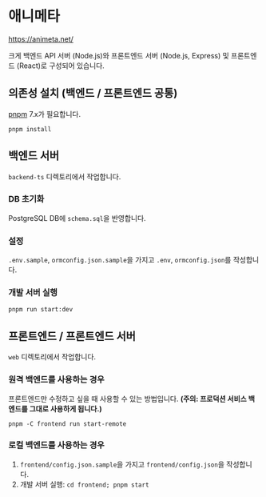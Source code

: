 # 애니메타

https://animeta.net/

크게 백엔드 API 서버 (Node.js)와 프론트엔드 서버 (Node.js, Express) 및 프론트엔드 (React)로 구성되어 있습니다.

## 의존성 설치 (백엔드 / 프론트엔드 공통)

[pnpm](https://pnpm.io/) 7.x가 필요합니다.

    pnpm install

## 백엔드 서버

`backend-ts` 디렉토리에서 작업합니다.

### DB 초기화

PostgreSQL DB에 `schema.sql`을 반영합니다.

### 설정

`.env.sample`, `ormconfig.json.sample`을 가지고 `.env`, `ormconfig.json`를 작성합니다.

### 개발 서버 실행

    pnpm run start:dev


## 프론트엔드 / 프론트엔드 서버

`web` 디렉토리에서 작업합니다.

### 원격 백엔드를 사용하는 경우

프론트엔드만 수정하고 싶을 때 사용할 수 있는 방법입니다. **(주의: 프로덕션 서비스 백엔드를 그대로 사용하게 됩니다.)**

    pnpm -C frontend run start-remote

### 로컬 백엔드를 사용하는 경우

1. `frontend/config.json.sample`을 가지고 `frontend/config.json`을 작성합니다.
2. 개발 서버 실행: `cd frontend; pnpm start`
